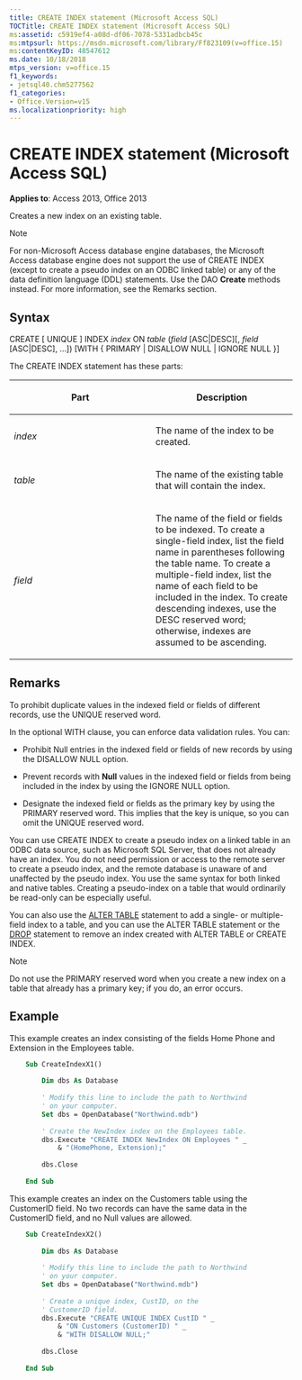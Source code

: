 ```yaml
---
title: CREATE INDEX statement (Microsoft Access SQL)
TOCTitle: CREATE INDEX statement (Microsoft Access SQL)
ms:assetid: c5919ef4-a08d-df06-7078-5331adbcb45c
ms:mtpsurl: https://msdn.microsoft.com/library/Ff823109(v=office.15)
ms:contentKeyID: 48547612
ms.date: 10/18/2018
mtps_version: v=office.15
f1_keywords:
- jetsql40.chm5277562
f1_categories:
- Office.Version=v15
ms.localizationpriority: high
---
```


# CREATE INDEX statement (Microsoft Access SQL)

**Applies to**: Access 2013, Office 2013

Creates a new index on an existing table.

> [!NOTE]
> For non-Microsoft Access database engine databases, the Microsoft Access database engine does not support the use of CREATE INDEX (except to create a pseudo index on an ODBC linked table) or any of the data definition language (DDL) statements. Use the DAO **Create** methods instead. For more information, see the Remarks section.

## Syntax

CREATE \[ UNIQUE \] INDEX *index* ON *table* (*field* \[ASC|DESC\]\[, *field* \[ASC|DESC\], …\]) \[WITH { PRIMARY | DISALLOW NULL | IGNORE NULL }\]

The CREATE INDEX statement has these parts:

<table>
<colgroup>
<col style="width: 50%" />
<col style="width: 50%" />
</colgroup>
<thead>
<tr class="header">
<th><p>Part</p></th>
<th><p>Description</p></th>
</tr>
</thead>
<tbody>
<tr class="odd">
<td><p><em>index</em></p></td>
<td><p>The name of the index to be created.</p></td>
</tr>
<tr class="even">
<td><p><em>table</em></p></td>
<td><p>The name of the existing table that will contain the index.</p></td>
</tr>
<tr class="odd">
<td><p><em>field</em></p></td>
<td><p>The name of the field or fields to be indexed. To create a single-field index, list the field name in parentheses following the table name. To create a multiple-field index, list the name of each field to be included in the index. To create descending indexes, use the DESC reserved word; otherwise, indexes are assumed to be ascending.</p></td>
</tr>
</tbody>
</table>


## Remarks

To prohibit duplicate values in the indexed field or fields of different records, use the UNIQUE reserved word.

In the optional WITH clause, you can enforce data validation rules. You can:

- Prohibit Null entries in the indexed field or fields of new records by using the DISALLOW NULL option.

- Prevent records with **Null** values in the indexed field or fields from being included in the index by using the IGNORE NULL option.

- Designate the indexed field or fields as the primary key by using the PRIMARY reserved word. This implies that the key is unique, so you can omit the UNIQUE reserved word.

You can use CREATE INDEX to create a pseudo index on a linked table in an ODBC data source, such as Microsoft SQL Server, that does not already have an index. You do not need permission or access to the remote server to create a pseudo index, and the remote database is unaware of and unaffected by the pseudo index. You use the same syntax for both linked and native tables. Creating a pseudo-index on a table that would ordinarily be read-only can be especially useful.

You can also use the [ALTER TABLE](alter-table-statement-microsoft-access-sql.md) statement to add a single- or multiple-field index to a table, and you can use the ALTER TABLE statement or the [DROP](drop-statement-microsoft-access-sql.md) statement to remove an index created with ALTER TABLE or CREATE INDEX.

> [!NOTE]
> Do not use the PRIMARY reserved word when you create a new index on a table that already has a primary key; if you do, an error occurs.

## Example

This example creates an index consisting of the fields Home Phone and Extension in the Employees table.

```vb
    Sub CreateIndexX1() 
     
        Dim dbs As Database 
     
        ' Modify this line to include the path to Northwind 
        ' on your computer. 
        Set dbs = OpenDatabase("Northwind.mdb") 
     
        ' Create the NewIndex index on the Employees table. 
        dbs.Execute "CREATE INDEX NewIndex ON Employees " _ 
            & "(HomePhone, Extension);" 
     
        dbs.Close 
     
    End Sub 
```


This example creates an index on the Customers table using the CustomerID field. No two records can have the same data in the CustomerID field, and no Null values are allowed.

```vb
    Sub CreateIndexX2() 
     
        Dim dbs As Database 
     
        ' Modify this line to include the path to Northwind 
        ' on your computer. 
        Set dbs = OpenDatabase("Northwind.mdb") 
     
        ' Create a unique index, CustID, on the  
        ' CustomerID field. 
        dbs.Execute "CREATE UNIQUE INDEX CustID " _ 
            & "ON Customers (CustomerID) " _ 
            & "WITH DISALLOW NULL;" 
     
        dbs.Close 
     
    End Sub
```
